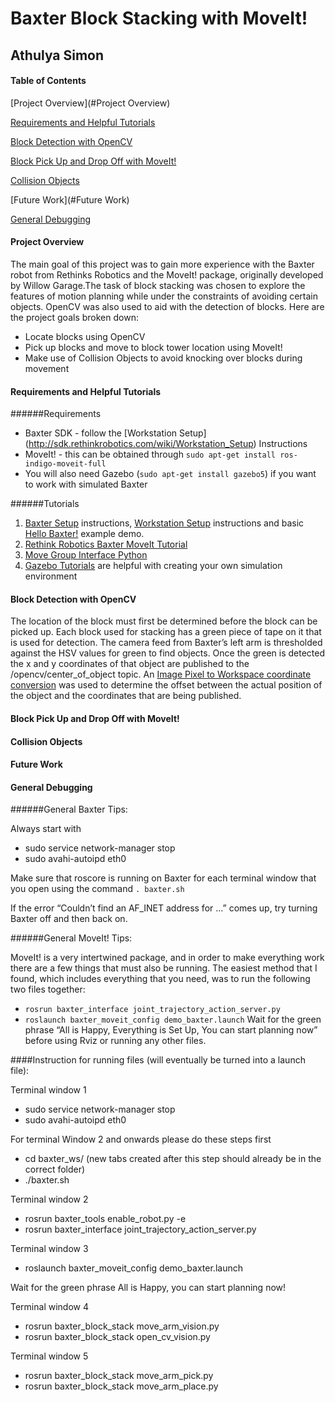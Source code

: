 Baxter Block Stacking with MoveIt!
=============================================

Athulya Simon 
---------------------------------------------


#### Table of Contents ####
[Project Overview](#Project Overview)

[Requirements and Helpful Tutorials](#Requirements)

[Block Detection with OpenCV](#Vision)

[Block Pick Up and Drop Off with MoveIt!](#Movement)

[Collision Objects](#Collision)

[Future Work](#Future Work)

[General Debugging](#Debugging)


#### Project Overview  <a name="Project Overview"></a>
The main goal of this project was to gain more experience with the Baxter robot from Rethinks Robotics and the MoveIt! package, originally developed by Willow Garage.The task of block stacking was chosen to explore the features of motion planning while under the constraints of avoiding certain objects. OpenCV was also used to aid with the detection of blocks. Here are the project goals broken down:
  *  Locate blocks using OpenCV
  *  Pick up blocks and move to block tower location using MoveIt!
  *  Make use of Collision Objects to avoid knocking over blocks during movement

#### Requirements and Helpful Tutorials  <a name="Requirements"></a>

######Requirements
  *  Baxter SDK - follow the [Workstation Setup] (http://sdk.rethinkrobotics.com/wiki/Workstation_Setup) Instructions
  *  MoveIt! - this can be obtained through `sudo apt-get install ros-indigo-moveit-full`
  *  You will also need Gazebo (`sudo apt-get install gazebo5`) if you want to work with simulated Baxter

######Tutorials

1. [Baxter Setup](http://sdk.rethinkrobotics.com/wiki/Baxter_Setup) instructions,  [Workstation Setup](http://sdk.rethinkrobotics.com/wiki/Workstation_Setup) instructions and basic [Hello Baxter!](http://sdk.rethinkrobotics.com/wiki/Hello_Baxter) example demo.   
2. [Rethink Robotics Baxter MoveIt Tutorial](http://sdk.rethinkrobotics.com/wiki/MoveIt_Tutorial#Tutorial)
3. [Move Group Interface Python](http://docs.ros.org/hydro/api/pr2_moveit_tutorials/html/planning/scripts/doc/move_group_python_interface_tutorial.html)
4. [Gazebo Tutorials](http://gazebosim.org/tutorials) are helpful with creating your own simulation environment

#### Block Detection with OpenCV  <a name="Vision"></a>
The location of the block must first be determined before the block can be picked up. Each block used for stacking has a green piece of tape on it that is used for detection. The camera feed from Baxter’s left arm is thresholded against the HSV values for green to find objects. Once the green is detected the x and y coordinates of that object are published to the /opencv/center_of_object topic. An [Image Pixel to Workspace coordinate conversion](http://sdk.rethinkrobotics.com/wiki/Worked_Example_Visual_Servoing) was used to determine the offset between the actual position of the object and the coordinates that are being published.



#### Block Pick Up and Drop Off with MoveIt!  <a name="Movement"></a>



#### Collision Objects <a name="Collision"></a>




#### Future Work  <a name="Future Work"></a>



#### General Debugging  <a name="Debugging"></a>
######General Baxter Tips:

Always start with 
* sudo service network-manager stop
* sudo avahi-autoipd eth0

Make sure that roscore is running on Baxter for each terminal window that you open using the command `. baxter.sh` 

If the error “Couldn’t find an AF_INET address for …” comes up, try turning Baxter off and then back on. 

######General MoveIt! Tips:

MoveIt! is a very intertwined package, and in order to make everything work there are a few things that must also be running. The easiest method that I found, which includes everything that you need, was to run the following two files together:
* `rosrun baxter_interface joint_trajectory_action_server.py`
* `roslaunch baxter_moveit_config demo_baxter.launch` Wait for the green phrase “All is Happy, Everything is Set Up, You can start planning now” before using Rviz or running any other files. 


####Instruction for running files (will eventually be turned into a launch file):

Terminal window 1
* sudo service network-manager stop
* sudo avahi-autoipd eth0

For terminal Window 2 and onwards please do these steps first
* cd baxter_ws/ (new tabs created after this step should already be in the correct folder)
* ./baxter.sh

Terminal window 2
* rosrun baxter_tools enable_robot.py -e
* rosrun baxter_interface joint_trajectory_action_server.py

Terminal window 3
* roslaunch baxter_moveit_config demo_baxter.launch

Wait for the green phrase All is Happy, you can start planning now!

Terminal window 4
* rosrun baxter_block_stack move_arm_vision.py
* rosrun baxter_block_stack open_cv_vision.py

Terminal window 5
* rosrun baxter_block_stack move_arm_pick.py
* rosrun baxter_block_stack move_arm_place.py
